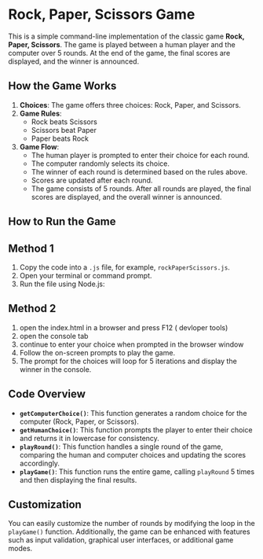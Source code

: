 # Rock, Paper, Scissors Game

This is a simple command-line implementation of the classic game **Rock, Paper, Scissors**. The game is played between a human player and the computer over 5 rounds. At the end of the game, the final scores are displayed, and the winner is announced.

## How the Game Works

1. **Choices**: The game offers three choices: Rock, Paper, and Scissors.
2. **Game Rules**:
   - Rock beats Scissors
   - Scissors beat Paper
   - Paper beats Rock
3. **Game Flow**:
   - The human player is prompted to enter their choice for each round.
   - The computer randomly selects its choice.
   - The winner of each round is determined based on the rules above.
   - Scores are updated after each round.
   - The game consists of 5 rounds. After all rounds are played, the final scores are displayed, and the overall winner is announced.

## How to Run the Game

## Method 1

1. Copy the code into a `.js` file, for example, `rockPaperScissors.js`.
2. Open your terminal or command prompt.
3. Run the file using Node.js:

## Method 2

1. open the index.html in a browser and press F12 ( devloper tools)
2. open the console tab
3. continue to enter your choice when prompted in the browser window
4. Follow the on-screen prompts to play the game.
5. The prompt for the choices will loop for 5 iterations and display the winner in the console.

## Code Overview

- **`getComputerChoice()`**: This function generates a random choice for the computer (Rock, Paper, or Scissors).
- **`getHumanChoice()`**: This function prompts the player to enter their choice and returns it in lowercase for consistency.
- **`playRound()`**: This function handles a single round of the game, comparing the human and computer choices and updating the scores accordingly.
- **`playGame()`**: This function runs the entire game, calling `playRound` 5 times and then displaying the final results.

## Customization

You can easily customize the number of rounds by modifying the loop in the `playGame()` function. Additionally, the game can be enhanced with features such as input validation, graphical user interfaces, or additional game modes.
